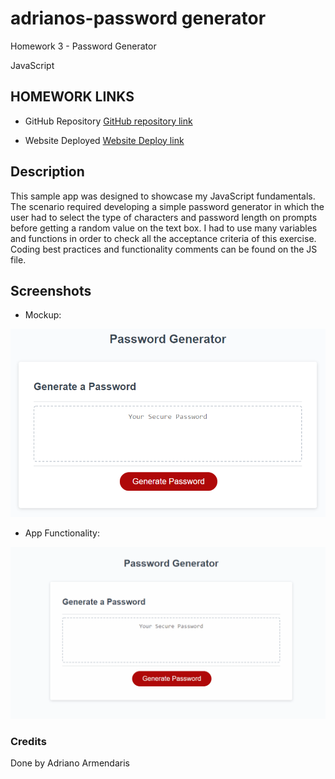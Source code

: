 # adrianos-password generator
Homework 3 - Password Generator

JavaScript

## HOMEWORK LINKS

* GitHub Repository [GitHub repository link](https://github.com/AdrianoArmen/adrianos-password-generator) 

* Website Deployed [Website Deploy link](https://adrianoarmen.github.io/adrianos-password-generator/) 

## Description

This sample app was designed to showcase my JavaScript fundamentals. The scenario required developing a simple password generator in which the user had to select the type of characters and password length on prompts before getting a random value on the text box. I had to use many variables and functions in order to check all the acceptance criteria of this exercise. Coding best practices and functionality comments can be found on the JS file.

## Screenshots

* Mockup:

![Portfolio website displayed on a desktop screen](./assets/images/03-javascript-homework-demo.png)

* App Functionality:

![Portfolio website displayed on a tablet screen](./assets/images/appfunctionality.gif)


### Credits

Done by Adriano Armendaris